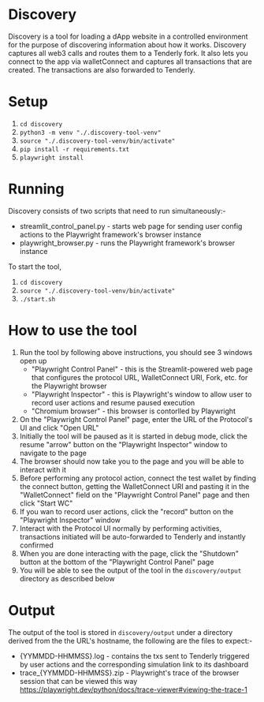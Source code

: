 # Discovery

Discovery is a tool for loading a dApp website in a controlled environment for the purpose of discovering information about how it works. Discovery captures all web3 calls and routes them to a Tenderly fork. It also lets you connect to the app via walletConnect and captures all transactions that are created. The transactions are also forwarded to Tenderly. 

# Setup
1. `cd discovery`
1. `python3 -m venv "./.discovery-tool-venv"`
1. `source "./.discovery-tool-venv/bin/activate"`
1. `pip install -r requirements.txt`
1. `playwright install`

# Running 
Discovery consists of two scripts that need to run simultaneously:-
- streamlit_control_panel.py - starts web page for sending user config actions to the Playwright framework's browser instance
- playwright_browser.py - runs the Playwright framework's browser instance

To start the tool,
1. `cd discovery`
1. `source "./.discovery-tool-venv/bin/activate"`
1. `./start.sh`

# How to use the tool
1. Run the tool by following above instructions, you should see 3 windows open up
    - "Playwright Control Panel" - this is the Streamlit-powered web page that configures the protocol URL, WalletConnect URI, Fork, etc. for the Playwright browser
    - "Playwright Inspector" - this is Playwright's window to allow user to record user actions and resume paused execution
    - "Chromium browser" - this browser is contorlled by Playwright
1. On the "Playwright Control Panel" page, enter the URL of the Protocol's UI and click "Open URL"
1. Initially the tool will be paused as it is started in debug mode, click the resume "arrow" button on the "Playwright Inspector" window to navigate to the page
1. The browser should now take you to the page and you will be able to interact with it
1. Before performing any protocol action, connect the test wallet by finding the connect button, getting the WalletConnect URI and pasting it in the "WalletConnect" field on the "Playwright Control Panel" page and then click "Start WC"
1. If you wan to record user actions, click the "record" button on the "Playwright Inspector" window
1. Interact with the Protocol UI normally by performing activities, transactions initiated will be auto-forwarded to Tenderly and instantly confirmed
1. When you are done interacting with the page, click the "Shutdown" button at the bottom of the "Playwright Control Panel" page
1. You will be able to see the output of the tool in the `discovery/output` directory as described below

# Output
The output of the tool is stored in `discovery/output` under a directory derived from the the URL's hostname, the following are the files to expect:-
- {YYMMDD-HHMMSS}.log - contains the txs sent to Tenderly triggered by user actions and the corresponding simulation link to its dashboard
- trace_{YYMMDD-HHMMSS}.zip - Playwright's trace of the browser session that can be viewed this way https://playwright.dev/python/docs/trace-viewer#viewing-the-trace-1